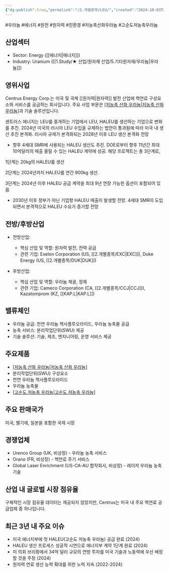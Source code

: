 ```yaml
---
{"dg-publish":true,"permalink":"/2.개별종목/LEU/","created":"2024-10-03T21:16:25.247+09:00","updated":"2025-06-03T20:05:59.889+09:00"}
---
```


#우라늄 #에너지 #원전 #원자력 #친환경 #저농축산화우라늄 #고순도저농축우라늄

## 산업섹터

- Sector: Energy ([[에너지\|에너지]])
- Industry: Uranium ([[1.Study/★ 산업/원자재 산업/5.기타원자재/우라늄\|우라늄]])

## 영위사업

Centrus Energy Corp.는 미국 및 국제 [[원자력\|원자력]] 발전 산업에 핵연료 구성요소와 서비스를 공급하는 회사입니다. 주요 사업 부문은 [[저농축 산화 우라늄\|저농축 산화 우라늄]](LEU)과 기술 솔루션입니다.

센트러스 에너지는 LEU를 중개하는 기업에서 LEU, HALEU를 생산하는 기업으로 변화를 추진. 2024년 미국의 러시아 LEU 수입을 규제하는 법안이 통과됨에 따라 미국 내 생산 추진 본격화. 러시아 규제가 본격화되는 2028년 이후 LEU 생산 본격화 전망

-  향후 4세대 SMR에 사용되는 HALEU 생산도 추진. DOE로부터 향후 11년간 최대 10억달러의 매출 올릴 수 있는 HALEU 계약에 성공. 해당 프로젝트는 총 3단계로, 
  
  1단계는 20kg의 HALEU를 생산
  
  2단계는 2024년까지 HALEU를 연간 900kg 생산. 
  
  3단계는 2024년 이후 HALEU 공급 계약을 최대 9년 연장 가능한 옵션이 포함되어 있음

-  2030년 이후 정부가 아닌 기업향 HALEU 매출이 발생할 전망. 4세대 SMR이 도입되면서 본격적으로 HALEU 수요가 증가할 전망

## 전방/후방산업

- 전방산업:
    
    - 핵심 산업 및 역할: 원자력 발전, 전력 공급
    - 관련 기업: Exelon Corporation (US, [[2.개별종목/EXC\|EXC]]), Duke Energy (US, [[2.개별종목/DUK\|DUK]])
    
- 후방산업:
    
    - 핵심 산업 및 역할: 우라늄 채굴, 정제
    - 관련 기업: Cameco Corporation (CA, [[2.개별종목/CCJ\|CCJ]]), Kazatomprom (KZ, [[KAP.L\|KAP.L]])
    

## 밸류체인

- 우라늄 공급: 천연 우라늄 헥사플루오라이드, 우라늄 농축물 공급
- 농축 서비스: 분리작업단위(SWU) 제공
- 기술 솔루션: 기술, 제조, 엔지니어링, 운영 서비스 제공

## 주요제품

- [[저농축 산화 우라늄\|저농축 산화 우라늄]](LEU)
- 분리작업단위(SWU) 구성요소
- 천연 우라늄 헥사플루오라이드
- 우라늄 농축물
- [[고순도 저농축 우라늄\|고순도 저농축 우라늄]](HALEU)

## 주요 판매국가

미국, 벨기에, 일본을 포함한 국제 시장

## 경쟁업체

- Urenco Group (UK, 비상장) - 우라늄 농축 서비스
- Orano (FR, 비상장) - 핵연료 주기 서비스
- Global Laser Enrichment (US-CA-AU 합작회사, 비상장) - 레이저 우라늄 농축 기술

## 산업 내 글로벌 시장 점유율

구체적인 시장 점유율 데이터는 제공되지 않았지만, Centrus는 미국 내 주요 핵연료 공급업체 중 하나입니다.

## 최근 3년 내 주요 이슈

- 미국 에너지부에 첫 HALEU(고순도 저농축 우라늄) 공급 완료 (2024)
- HALEU 생산 프로세스 성공적 시연으로 에너지부 계약 1단계 완료 (2024)
- 미 의회 브리핑에서 34억 달러 규모의 연방 투자를 미국 기술과 노동력에 우선 배정할 것을 주장 (2024)
- 원자력 연료 생산 능력 확대를 위한 노력 지속 (2022-2024)